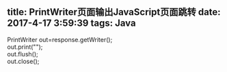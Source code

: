 title: PrintWriter页面输出JavaScript页面跳转
date: 2017-4-17 3:59:39
tags: Java
---
  PrintWriter out=response.getWriter();  
out.print("<script>alert(&apos;"+returnStr+"&apos;);window.location.href=&apos;forward.jsp&apos;;</script>");  
out.flush();  
out.close();  
 